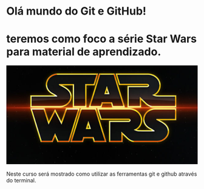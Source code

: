 # Olá mundo do Git e GitHub!
 # teremos como foco a série Star Wars para material de aprendizado.

![](./star-wars.jpg)

Neste curso será mostrado como utilizar as ferramentas git e github através do terminal.
